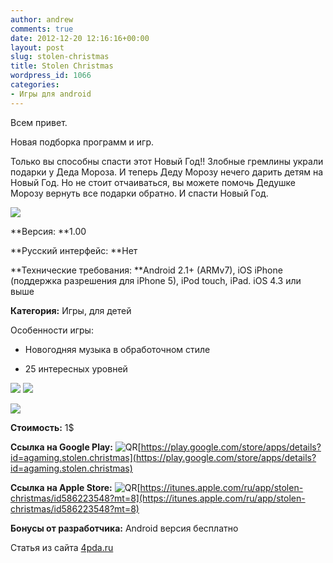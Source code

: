 ```yaml
---
author: andrew
comments: true
date: 2012-12-20 12:16:16+00:00
layout: post
slug: stolen-christmas
title: Stolen Christmas
wordpress_id: 1066
categories:
- Игры для android
---
```


Всем привет.





Новая подборка программ и игр.





Только вы способны спасти этот Новый Год!! Злобные гремлины украли подарки у Деда Мороза. И теперь Деду Морозу нечего дарить детям на Новый Год. Но не стоит отчаиваться, вы можете помочь Дедушке Морозу вернуть все подарки обратно. И спасти Новый Год.





![](http://s.4pda.ru/wp-content/uploads/2012/12/mzl-kkbijenp1-480x480.png)


<!-- more -->


**Версия: **1.00





**Русский интерфейс: **Нет





**Технические требования: **Android 2.1+ (ARMv7), iOS iPhone (поддержка разрешения для iPhone 5), iPod touch, iPad. iOS 4.3 или выше





**Категория:** Игры, для детей









Особенности игры:








  * Новогодняя музыка в обработочном стиле



  * 25 интересных уровней






![](http://s.4pda.ru/wp-content/uploads/2012/12/mzl-lftwrvza.jpg)
![](http://s.4pda.ru/wp-content/uploads/2012/12/mzl-jbfjtkvw.jpg)



![](http://s.4pda.ru/wp-content/uploads/2012/12/mzl-jmvgekyg.jpg)


**Стоимость:** 1$





**Ссылка на Google Play:** ![QR](http://s.4pda.ru/forum/style_images/1/qr_code.gif)[https://play.google.com/store/apps/details?id=agaming.stolen.christmas](https://play.google.com/store/apps/details?id=agaming.stolen.christmas)





**Ссылка на Apple Store:** ![QR](http://s.4pda.ru/forum/style_images/1/qr_code.gif)[https://itunes.apple.com/ru/app/stolen-christmas/id586223548?mt=8](https://itunes.apple.com/ru/app/stolen-christmas/id586223548?mt=8)





**Бонусы от разработчика:** Android версия бесплатно









Статья из сайта [4pda.ru](http://4pda.ru/2012/12/15/82855/#more-82855)
